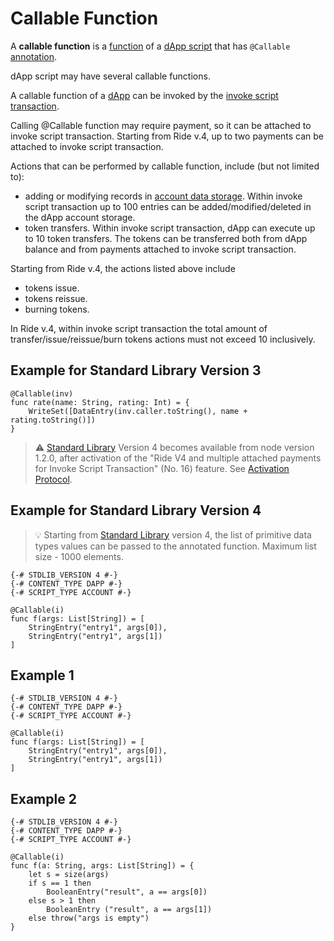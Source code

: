 # Callable Function

A **callable function** is a [function](/en/ride/functions) of a [dApp script](/en/ride/script/script-types/dapp-script) that has `@Callable` [annotation](/en/ride/functions/annotations).

dApp script may have several callable functions.

A callable function of a [dApp](/en/blockchain/account/dapp) can be invoked by the [invoke script transaction](/en/blockchain/transaction-type/invoke-script-transaction).

Calling @Callable function may require payment, so it can be attached to invoke script transaction. Starting from Ride v.4, up to two payments can be attached to invoke script transaction.

Actions that can be performed by callable function, include (but not limited to):

* adding or modifying records in [account data storage](/blockchain/account/account-data-storage.md). Within invoke script transaction up to 100 entries can be added/modified/deleted in the dApp account storage.
* token transfers. Within invoke script transaction, dApp can execute up to 10 token transfers. The tokens can be transferred both from dApp balance and from payments attached to invoke script transaction.

Starting from Ride v.4, the actions listed above include

* tokens issue.
* tokens reissue.
* burning tokens.

In Ride v.4, within invoke script transaction the total amount of transfer/issue/reissue/burn tokens actions must not exceed 10 inclusively.

## Example for Standard Library Version 3

```ride
@Callable(inv)
func rate(name: String, rating: Int) = {
    WriteSet([DataEntry(inv.caller.toString(), name + rating.toString()])
}
```

> :warning: <a href="/en/ride/script/standard-library">Standard Library</a> Version 4 becomes available from node version 1.2.0, after activation of the "Ride V4 and multiple attached payments for Invoke Script Transaction" (No. 16) feature. See <a href="/en/blockchain/waves-protocol/activation-protocol">Activation Protocol</a>.

## Example for Standard Library Version 4

> :bulb: Starting from <a href="/en/ride/script/standard-library">Standard Library</a> version 4, the list of primitive data types values can be passed to the annotated function. Maximum list size - 1000 elements.

```ride
{-# STDLIB_VERSION 4 #-}
{-# CONTENT_TYPE DAPP #-}
{-# SCRIPT_TYPE ACCOUNT #-}
  
@Callable(i)
func f(args: List[String]) = [
    StringEntry("entry1", args[0]),
    StringEntry("entry1", args[1])
]
```

## Example 1

```ride
{-# STDLIB_VERSION 4 #-}
{-# CONTENT_TYPE DAPP #-}
{-# SCRIPT_TYPE ACCOUNT #-}
  
@Callable(i)
func f(args: List[String]) = [
    StringEntry("entry1", args[0]),
    StringEntry("entry1", args[1])
]
```

## Example 2

```ride
{-# STDLIB_VERSION 4 #-}
{-# CONTENT_TYPE DAPP #-}
{-# SCRIPT_TYPE ACCOUNT #-}
 
@Callable(i)
func f(a: String, args: List[String]) = {
    let s = size(args)
    if s == 1 then
        BooleanEntry("result", a == args[0])
    else s > 1 then
        BooleanEntry ("result", a == args[1])
    else throw("args is empty")
}
```
